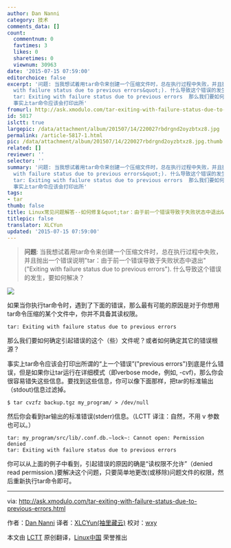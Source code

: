 ```yaml
---
author: Dan Nanni
category: 技术
comments_data: []
count:
  commentnum: 0
  favtimes: 3
  likes: 0
  sharetimes: 0
  viewnum: 30963
date: '2015-07-15 07:59:00'
editorchoice: false
excerpt: '问题: 当我想试着用tar命令来创建一个压缩文件时，总在执行过程中失败，并且抛出一个错误说明&quot;tar：由于前一个错误导致于失败状态中退出&quot;(&quot;Exiting
  with failure status due to previous errors&quot;). 什么导致这个错误的发生，要如何解决？   如果当你执行tar命令时，遇到了下面的错误，那么最有可能的原因是对于你想用tar命令压缩的某个文件中，你并不具备其读权限。
  tar: Exiting with failure status due to previous errors  那么我们要如何确定引起错误的这个（些）文件呢？或者如何确定其它的错误根源？
  事实上tar命令应该会打印出所'
fromurl: http://ask.xmodulo.com/tar-exiting-with-failure-status-due-to-previous-errors.html
id: 5817
islctt: true
largepic: /data/attachment/album/201507/14/220027rbdrgnd2oyzbtxz8.jpg
permalink: /article-5817-1.html
pic: /data/attachment/album/201507/14/220027rbdrgnd2oyzbtxz8.jpg.thumb.jpg
related: []
reviewer: ''
selector: ''
summary: '问题: 当我想试着用tar命令来创建一个压缩文件时，总在执行过程中失败，并且抛出一个错误说明&quot;tar：由于前一个错误导致于失败状态中退出&quot;(&quot;Exiting
  with failure status due to previous errors&quot;). 什么导致这个错误的发生，要如何解决？   如果当你执行tar命令时，遇到了下面的错误，那么最有可能的原因是对于你想用tar命令压缩的某个文件中，你并不具备其读权限。
  tar: Exiting with failure status due to previous errors  那么我们要如何确定引起错误的这个（些）文件呢？或者如何确定其它的错误根源？
  事实上tar命令应该会打印出所'
tags:
- tar
thumb: false
title: Linux常见问题解答--如何修复&quot;tar：由于前一个错误导致于失败状态中退出&quot;
titlepic: false
translator: XLCYun
updated: '2015-07-15 07:59:00'
---
```



> 
> **问题**: 当我想试着用tar命令来创建一个压缩文件时，总在执行过程中失败，并且抛出一个错误说明"tar：由于前一个错误导致于失败状态中退出"("Exiting with failure status due to previous errors"). 什么导致这个错误的发生，要如何解决？
> 
> 
> 


![](/data/attachment/album/201507/14/220027rbdrgnd2oyzbtxz8.jpg)


如果当你执行tar命令时，遇到了下面的错误，那么最有可能的原因是对于你想用tar命令压缩的某个文件中，你并不具备其读权限。



```
tar: Exiting with failure status due to previous errors

```

那么我们要如何确定引起错误的这个（些）文件呢？或者如何确定其它的错误根源？


事实上tar命令应该会打印出所谓的“上一个错误”("previous errors")到底是什么错误，但是如果你让tar运行在详细模式（即verbose mode，例如, -cvf)，那么你会很容易错失这些信息。要找到这些信息，你可以像下面那样，把tar的标准输出（stdout)信息过滤掉。



```
$ tar cvzfz backup.tgz my_program/ > /dev/null

```

然后你会看到tar输出的标准错误(stderr)信息。（LCTT 译注：自然，不用 v 参数也可以。）



```
tar: my_program/src/lib/.conf.db.~lock~: Cannot open: Permission denied
tar: Exiting with failure status due to previous errors

```

你可以从上面的例子中看到，引起错误的原因的确是“读权限不允许”（denied read permission.)要解决这个问题，只要简单地更改(或移除)问题文件的权限，然后重新执行tar命令即可。




---


via: <http://ask.xmodulo.com/tar-exiting-with-failure-status-due-to-previous-errors.html>


作者：[Dan Nanni](http://ask.xmodulo.com/author/nanni) 译者：[XLCYun(袖里藏云)](https://github.com/XLCYun) 校对：[wxy](https://github.com/wxy)


本文由 [LCTT](https://github.com/LCTT/TranslateProject) 原创翻译，[Linux中国](https://linux.cn/) 荣誉推出